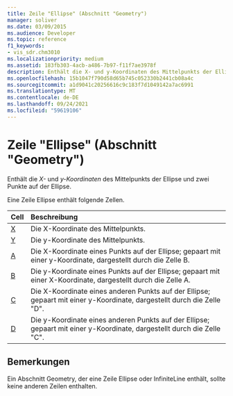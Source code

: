 ```yaml
---
title: Zeile "Ellipse" (Abschnitt "Geometry")
manager: soliver
ms.date: 03/09/2015
ms.audience: Developer
ms.topic: reference
f1_keywords:
- vis_sdr.chm3010
ms.localizationpriority: medium
ms.assetid: 183fb303-4acb-a486-7b97-f11f7ae3978f
description: Enthält die X- und y-Koordinaten des Mittelpunkts der Ellipse und zwei Punkte auf der Ellipse.
ms.openlocfilehash: 15b1047f790d58d65b745c052330b2441cb08a4c
ms.sourcegitcommit: a1d9041c20256616c9c183f7d1049142a7ac6991
ms.translationtype: MT
ms.contentlocale: de-DE
ms.lasthandoff: 09/24/2021
ms.locfileid: "59619106"
---
```

# <a name="ellipse-row-geometry-section"></a>Zeile "Ellipse" (Abschnitt "Geometry")

Enthält die  *X-*  und  *y-Koordinaten*  des Mittelpunkts der Ellipse und zwei Punkte auf der Ellipse. 
  
Eine Zeile Ellipse enthält folgende Zellen.
  
|**Cell**|**Beschreibung**|
|:-----|:-----|
|[X](x-cell-geometry-section.md) <br/> |Die  X-Koordinate des Mittelpunkts.  <br/> |
|[Y](y-cell-geometry-section.md) <br/> |Die  y-Koordinate des Mittelpunkts.  <br/> |
|[A](a-cell-geometry-section.md) <br/> |Die X-Koordinate eines Punkts auf der Ellipse; gepaart mit einer y-Koordinate, dargestellt durch die Zelle B.   <br/> |
|[B](b-cell-geometry-section.md) <br/> |Die  y-Koordinate eines Punkts auf der Ellipse; gepaart mit einer X-Koordinate, dargestellt durch die Zelle A.  <br/> |
|[C](c-cell-geometry-section.md) <br/> |Die  X-Koordinate eines anderen Punkts auf der Ellipse; gepaart mit einer y-Koordinate, dargestellt durch die Zelle "D".   <br/> |
|[D](d-cell-geometry-section.md) <br/> |Die  y-Koordinate eines anderen Punkts auf der Ellipse; gepaart mit einer y-Koordinate, dargestellt durch die Zelle "C".   <br/> |
   
## <a name="remarks"></a>Bemerkungen

Ein Abschnitt Geometry, der eine Zeile Ellipse oder InfiniteLine enthält, sollte keine anderen Zeilen enthalten.
  

